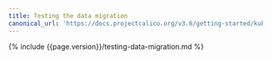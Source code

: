 ```yaml
---
title: Testing the data migration
canonical_url: 'https://docs.projectcalico.org/v3.6/getting-started/kubernetes/upgrade/test'
---
```


{% include {{page.version}}/testing-data-migration.md %}
